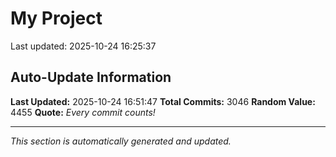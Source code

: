 # My Project


Last updated: 2025-10-24 16:25:37













































































































































































































































































































































































































































































































































































































































































































































































































































































































































































































































































































































































































































































































































































































































































































































































































































































































































































































































































































































































































































































































































































































































































































































































































































































































































































































































































































































































































































































































































































































































































































































































































































































































































































































































































































































































## Auto-Update Information

**Last Updated:** 2025-10-24 16:51:47
**Total Commits:** 3046
**Random Value:** 4455
**Quote:** _Every commit counts!_

---
_This section is automatically generated and updated._